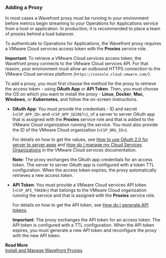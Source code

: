 ### Adding a Proxy

In most cases a Wavefront proxy must be running in your environment before metrics begin streaming to your Operations for Applications service from a host or application. In production, it is recommended to place a team of proxies behind a load balancer.

To authenticate to Operations for Applications, the Wavefront proxy requires a VMware Cloud services access token with the **Proxies** service role.

**Important**: To retrieve a VMware Cloud services access token, the Wavefront proxy connects to the VMware Cloud services API. For that reason, your environment must allow an outbound HTTPS connection to the VMware Cloud services platform (`https://console.cloud.vmware.com/`).

To add a proxy, you must first choose the method for the proxy to retrieve the access token - using **OAuth App** or **API Token**. Then, you must choose the OS on which you want to install the proxy - **Linux**, **Docker**, **Mac**, **Windows**, or **Kubernetes**, and follow the on-screen instructions.

* **OAuth App**: You must provide the credentials - ID and secret (`<CSP_APP_ID>` and `<CSP_APP_SECRET>`), of a server to server OAuth app that is assigned with the **Proxies** service role and that is added to the VMware Cloud organization running the service. You must also provide the ID of the VMware Cloud organization (`<CSP_ORG_ID>`).

    For details on how to get the values, see [How to use OAuth 2.0 for server to server apps](https://docs.vmware.com/en/VMware-Cloud-services/services/Using-VMware-Cloud-Services/GUID-327AE12A-85DB-474B-89B2-86651DF91C77.html?hWord=N4IgpgHiBcIMpgE4DckAIAuB7NBnJqiaAhgA6kgC+QA) and [How do I manage my Cloud Services Organizations](https://docs.vmware.com/en/VMware-Cloud-services/services/Using-VMware-Cloud-Services/GUID-CF9E9318-B811-48CF-8499-9419997DC1F8.html) in the VMware Cloud services documentation.

    **Note**: The proxy exchanges the OAuth app credentials for an access token. The server to server OAuth app is configured with a token TTL configuration. When the access token expires, the proxy automatically retrieves a new access token.

*	**API Token**: You must provide a VMware Cloud services API token (`<CSP_API_TOKEN>`) that belongs to the VMware Cloud organization running the service and that is assigned with the **Proxies** service role.

    For details on how to get the API token, see [How do I generate API tokens](https://docs.vmware.com/en/VMware-Cloud-services/services/Using-VMware-Cloud-Services/GUID-E2A3B1C1-E9AD-4B00-A6B6-88D31FCDDF7C.html).

    **Important**: The proxy exchanges the API token for an access token. The API token is configured with a TTL configuration. When the API token expires, you must generate a new API token and reconfigure the proxy with the new API token.

**Read More**<br/>
[Install and Manage Wavefront Proxies](http://docs.wavefront.com/proxies_installing.html)